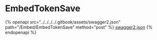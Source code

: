 # EmbedTokenSave

{% openapi src="../../../../.gitbook/assets/swagger2.json" path="/Embed/EmbedTokenSave" method="post" %}
[swagger2.json](../../../../.gitbook/assets/swagger2.json)
{% endopenapi %}
